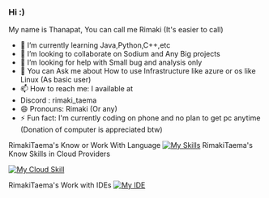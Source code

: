### Hi :)
My name is Thanapat, You can call me Rimaki (It's easier to call)

- 🌱 I’m currently learning Java,Python,C++,etc
- 👯 I’m looking to collaborate on Sodium and Any Big projects
- 🤔 I’m looking for help with Small bug and analysis only
- 💬 You can Ask me about How to use Infrastructure like azure or os like Linux (As basic user)
- 📫 How to reach me: I available at
- Discord : rimaki_taema
- 😄 Pronouns: Rimaki (Or any)
- ⚡ Fun fact: I'm currently coding on phone and no plan to get pc anytime (Donation of computer is appreciated btw)

RimakiTaema's Know or Work With Language
[![My Skills](https://skillicons.dev/icons?i=js,html,css,java,c,cpp,react,php)](https://skillicons.dev)
RimakiTaema's Know Skills in Cloud Providers

[![My Cloud Skill](https://skillicons.dev/icons?i=azure,gcp)](https://skillicons.dev)

RimakiTaema's Work with IDEs
[![My IDE](https://skillicons.dev/icons?i=idea,vscode,pycharm)](https://skillicons.dev)



